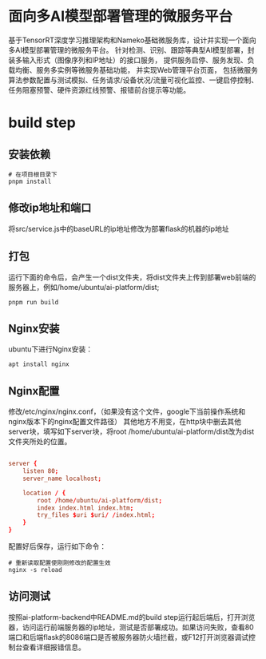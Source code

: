 # 面向多AI模型部署管理的微服务平台
基于TensorRT深度学习推理架构和Nameko基础微服务库，设计并实现一个面向多AI模型部署管理的微服务平台。
针对检测、识别、跟踪等典型AI模型部署，封装多输入形式（图像序列和IP地址）的接口服务，
提供服务启停、服务发现、负载均衡、服务多实例等微服务基础功能， 并实现Web管理平台页面，
包括微服务算法参数配置与测试模拟、任务请求/设备状况/流量可视化监控、一键启停控制、任务阻塞预警、硬件资源红线预警、报错前台提示等功能。

# build step
## 安装依赖
```
# 在项目根目录下
pnpm install
```

## 修改ip地址和端口
将src/service.js中的baseURL的ip地址修改为部署flask的机器的ip地址

## 打包
运行下面的命令后，会产生一个dist文件夹，将dist文件夹上传到部署web前端的服务器上，例如/home/ubuntu/ai-platform/dist;
```
pnpm run build
```

## Nginx安装
ubuntu下进行Nginx安装：
```shell
apt install nginx
```

## Nginx配置
修改/etc/nginx/nginx.conf，（如果没有这个文件，google下当前操作系统和nginx版本下的nginx配置文件路径）
其他地方不用变，在http块中删去其他server块，填写如下server块，将root /home/ubuntu/ai-platform/dist改为dist文件夹所处的位置。
```conf

server {
    listen 80;
    server_name localhost;

    location / {
        root /home/ubuntu/ai-platform/dist;
        index index.html index.htm;
        try_files $uri $uri/ /index.html;
    }
}

```

配置好后保存，运行如下命令：
```shell
# 重新读取配置使刚刚修改的配置生效
nginx -s reload
```

## 访问测试
按照ai-platform-backend中README.md的build step运行起后端后，打开浏览器，访问运行前端服务器的ip地址，测试是否部署成功。如果访问失败，查看80端口和后端flask的8086端口是否被服务器防火墙拦截，或F12打开浏览器调试控制台查看详细报错信息。

